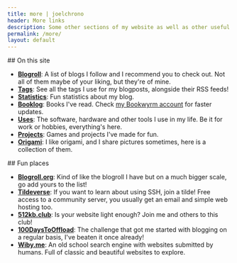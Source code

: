 ```yaml
---
title: more | joelchrono
header: More links
description: Some other sections of my website as well as other useful links you may like.
permalink: /more/
layout: default
---
```


<article markdown="1">
## On this site


- __[Blogroll](/more/blogroll)__: A list of blogs I follow and I recommend you to check out. Not all of them maybe of your liking, but they're of mine.
- __[Tags](/more/tags)__: See all the tags I use for my blogposts, alongside their RSS feeds!
- __[Statistics](/more/stats)__: Fun statistics about my blog.
- __[Booklog](/more/booklog/)__: Books I've read. Check [my Bookwyrm account](https://bookrastinating.com/user/joel) for faster updates.
- __[Uses](/more/uses)__: The software, hardware and other tools I use in my life. Be it for work or hobbies, everything's here.
- __[Projects](/more/projects)__: Games and projects I've made for fun.
- __[Origami](/more/origami)__: I like origami, and I share pictures sometimes, here is a collection of them.
</article>

<article markdown="1">
## Fun places

- **[Blogroll.org](https://blogroll.org/)**: Kind of like the blogroll I have but on a much bigger scale, go add yours to the list!
- **[Tildeverse](https://tildeverse.org/)**: If you want to learn about using SSH, join a tilde! Free access to a community server, you usually get an email and simple web hosting too.
- **[512kb.club](https://512kb.club)**: Is your website light enough? Join me and others to this club!
- **[100DaysToOffload](https://100daystooffload.com)**: The challenge that got me started with blogging on a regular basis, I've beaten it once already!
- **[Wiby.me](https://wiby.me/)**: An old school search engine with websites submitted by humans. Full of classic and beautiful websites to explore.
</article>
